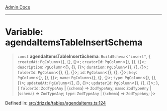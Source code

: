 [Admin Docs](/)

***

# Variable: agendaItemsTableInsertSchema

> `const` **agendaItemsTableInsertSchema**: `BuildSchema`\<`"insert"`, \{ `createdAt`: `PgColumn`\<\{\}, \{\}, \{\}\>; `creatorId`: `PgColumn`\<\{\}, \{\}, \{\}\>; `description`: `PgColumn`\<\{\}, \{\}, \{\}\>; `duration`: `PgColumn`\<\{\}, \{\}, \{\}\>; `folderId`: `PgColumn`\<\{\}, \{\}, \{\}\>; `id`: `PgColumn`\<\{\}, \{\}, \{\}\>; `key`: `PgColumn`\<\{\}, \{\}, \{\}\>; `name`: `PgColumn`\<\{\}, \{\}, \{\}\>; `type`: `PgColumn`\<\{\}, \{\}, \{\}\>; `updatedAt`: `PgColumn`\<\{\}, \{\}, \{\}\>; `updaterId`: `PgColumn`\<\{\}, \{\}, \{\}\>; \}, \{ `folderId`: `ZodTypeAny` \| (`schema`) => `ZodTypeAny`; `name`: `ZodTypeAny` \| (`schema`) => `ZodTypeAny`; `type`: `ZodTypeAny` \| (`schema`) => `ZodTypeAny`; \}\>

Defined in: [src/drizzle/tables/agendaItems.ts:124](https://github.com/NishantSinghhhhh/talawa-api/blob/f689e29732f10b6ae99c0bb4da8790277c8377f0/src/drizzle/tables/agendaItems.ts#L124)

